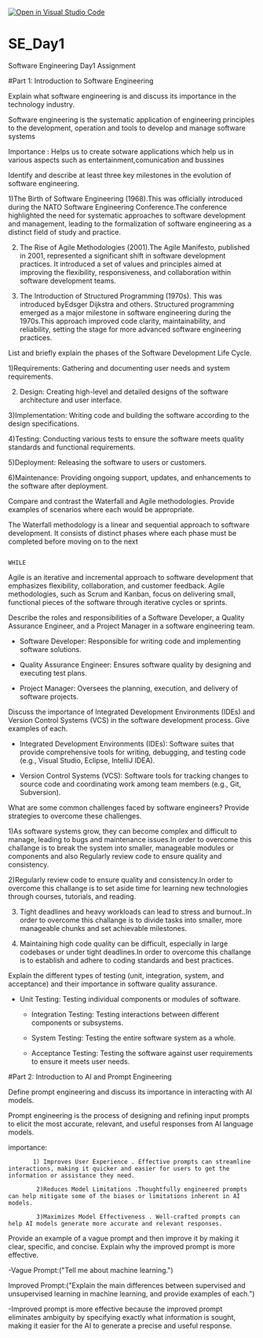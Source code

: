 [![Open in Visual Studio Code](https://classroom.github.com/assets/open-in-vscode-2e0aaae1b6195c2367325f4f02e2d04e9abb55f0b24a779b69b11b9e10269abc.svg)](https://classroom.github.com/online_ide?assignment_repo_id=15565746&assignment_repo_type=AssignmentRepo)
# SE_Day1
Software Engineering Day1 Assignment

#Part 1: Introduction to Software Engineering

Explain what software engineering is and discuss its importance in the technology industry.

Software engineering is the systematic application of engineering principles to the development, operation and  tools to develop  and manage software systems

Importance :
          Helps us to create sotware applications which help us in various aspects such as entertainment,comunication and bussines


Identify and describe at least three key milestones in the evolution of software engineering.

1)The Birth of Software Engineering (1968).This was officially  introduced during the NATO Software Engineering Conference.The conference highlighted the need for systematic approaches to software development and management, leading to the formalization of software engineering as a distinct field of study and practice.

2) The Rise of Agile Methodologies (2001).The Agile Manifesto, published in 2001, represented a significant shift in software development practices. It introduced a set of values and principles aimed at improving the flexibility, responsiveness, and collaboration within software development teams.


3) The Introduction of Structured Programming (1970s). This was introduced byEdsger Dijkstra and others. Structured programming emerged as a major milestone in software engineering during the 1970s.This approach improved code clarity, maintainability, and reliability, setting the stage for more advanced software engineering practices.


List and briefly explain the phases of the Software Development Life Cycle.

  1)Requirements: Gathering and documenting user needs and system requirements.
  
  2) Design: Creating high-level and detailed designs of the software architecture and user interface.
     
  3)Implementation: Writing code and building the software according to the design specifications.
  
  4)Testing: Conducting various tests to ensure the software meets quality standards and functional requirements.
  
  5)Deployment: Releasing the software to users or customers.
  
  6)Maintenance: Providing ongoing support, updates, and enhancements to the software after deployment.




Compare and contrast the Waterfall and Agile methodologies. Provide examples of scenarios where each would be appropriate.

The Waterfall methodology is a linear and sequential approach to software development. It consists of distinct phases where each phase must be completed before moving on to the next

                                                                                    WHILE
                                                                                    
Agile is an iterative and incremental approach to software development that emphasizes flexibility, collaboration, and customer feedback. Agile methodologies, such as Scrum and Kanban, focus on delivering small, functional pieces of the software through iterative cycles or sprints.                                                                                    


Describe the roles and responsibilities of a Software Developer, a Quality Assurance Engineer, and a Project Manager in a software engineering team.

 - Software Developer: Responsible for writing code and implementing software solutions.
   
  - Quality Assurance Engineer: Ensures software quality by designing and executing test plans.
    
  - Project Manager: Oversees the planning, execution, and delivery of software projects.
 



Discuss the importance of Integrated Development Environments (IDEs) and Version Control Systems (VCS) in the software development process. Give examples of each.

 - Integrated Development Environments (IDEs): Software suites that provide comprehensive tools for writing, debugging, and testing code (e.g., Visual Studio, Eclipse, IntelliJ IDEA).

  - Version Control Systems (VCS): Software tools for tracking changes to source code and coordinating work among team members (e.g., Git, Subversion).



What are some common challenges faced by software engineers? Provide strategies to overcome these challenges.

1)As software systems grow, they can become complex and difficult to manage, leading to bugs and maintenance issues.In order to overcome this challange is to break the system into smaller, manageable modules or components and also Regularly review code to ensure quality and consistency.

2)Regularly review code to ensure quality and consistency.In order to overcome this challange is to set aside time for learning new technologies through courses, tutorials, and reading.

3) Tight deadlines and heavy workloads can lead to stress and burnout..In order to overcome this challange is to divide tasks into smaller, more manageable chunks and set achievable milestones.

4)  Maintaining high code quality can be difficult, especially in large codebases or under tight deadlines.In order to overcome this challange is to  establish and adhere to coding standards and best practices.


Explain the different types of testing (unit, integration, system, and acceptance) and their importance in software quality assurance.
- Unit Testing: Testing individual components or modules of software.
  
  - Integration Testing: Testing interactions between different components or subsystems.
    
  - System Testing: Testing the entire software system as a whole.
    
  - Acceptance Testing: Testing the software against user requirements to ensure it meets user needs.



#Part 2: Introduction to AI and Prompt Engineering


Define prompt engineering and discuss its importance in interacting with AI models.

Prompt engineering is the process of designing and refining input prompts to elicit the most accurate, relevant, and useful responses from AI language models.

importance:

           1) Improves User Experience . Effective prompts can streamline interactions, making it quicker and easier for users to get the information or assistance they need.
           
            2)Reduces Model Limitations .Thoughtfully engineered prompts can help mitigate some of the biases or limitations inherent in AI models.
            
            3)Maximizes Model Effectiveness . Well-crafted prompts can help AI models generate more accurate and relevant responses.



Provide an example of a vague prompt and then improve it by making it clear, specific, and concise. Explain why the improved prompt is more effective.

-Vague Prompt:("Tell me about machine learning.")

Improved Prompt:("Explain the main differences between supervised and unsupervised learning in machine learning, and provide examples of each.")

-Improved prompt is more effective  because the improved prompt eliminates ambiguity by specifying exactly what information is sought, making it easier for the AI to generate a precise and useful response.




